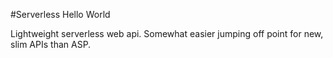 #Serverless Hello World

Lightweight serverless web api. Somewhat easier jumping off point for new, slim APIs than ASP.
